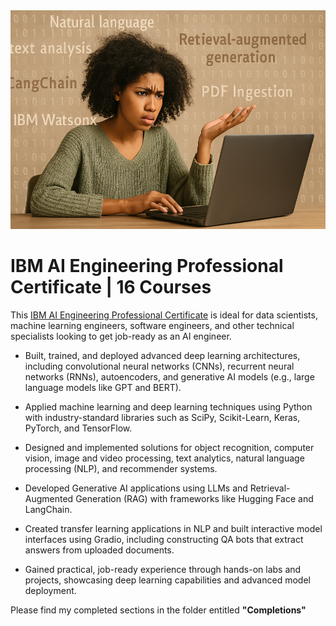 <div align="center">
  <img src="https://github.com/sobcza11/GenAI/blob/main/GenAI%20Engineering/_supporting/ibm_genai_photo2.png?raw=true" alt="alt text" height="350"/>
</div>

# IBM AI Engineering Professional Certificate | 16 Courses
This [IBM AI Engineering Professional Certificate](https://www.coursera.org/professional-certificates/ibm-generative-ai-engineering) is ideal for data scientists, machine learning engineers, software engineers, and other technical specialists looking to get job-ready as an AI engineer.

- Built, trained, and deployed advanced deep learning architectures, including convolutional neural networks (CNNs), recurrent neural networks (RNNs), autoencoders, and generative AI models (e.g., large language models like GPT and BERT).

- Applied machine learning and deep learning techniques using Python with industry-standard libraries such as SciPy, Scikit-Learn, Keras, PyTorch, and TensorFlow.

- Designed and implemented solutions for object recognition, computer vision, image and video processing, text analytics, natural language processing (NLP), and recommender systems.

- Developed Generative AI applications using LLMs and Retrieval-Augmented Generation (RAG) with frameworks like Hugging Face and LangChain.

- Created transfer learning applications in NLP and built interactive model interfaces using Gradio, including constructing QA bots that extract answers from uploaded documents.

- Gained practical, job-ready experience through hands-on labs and projects, showcasing deep learning capabilities and advanced model deployment.

Please find my completed sections in the folder entitled <b>"Completions"</b>


